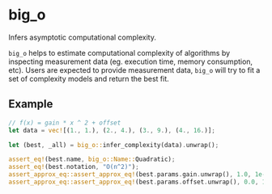 # big_o

Infers asymptotic computational complexity.

`big_o` helps to estimate computational complexity of algorithms by inspecting measurement data (eg. execution time, memory consumption, etc). Users are expected to provide measurement data, `big_o` will try to fit a set of complexity models and return the best fit.

## Example

```rust
// f(x) = gain * x ^ 2 + offset
let data = vec![(1., 1.), (2., 4.), (3., 9.), (4., 16.)];

let (best, _all) = big_o::infer_complexity(data).unwrap();

assert_eq!(best.name, big_o::Name::Quadratic);
assert_eq!(best.notation, "O(n^2)");
assert_approx_eq::assert_approx_eq!(best.params.gain.unwrap(), 1.0, 1e-6);
assert_approx_eq::assert_approx_eq!(best.params.offset.unwrap(), 0.0, 1e-6);
```
